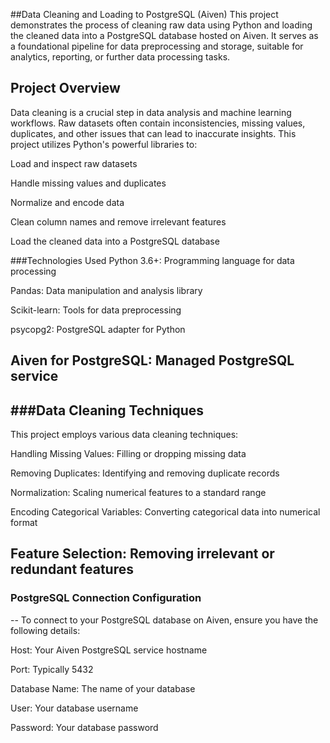 ##Data Cleaning and Loading to PostgreSQL (Aiven)
This project demonstrates the process of cleaning raw data using Python and loading the cleaned data into a PostgreSQL database hosted on Aiven. It serves as a foundational pipeline for data preprocessing and storage, suitable for analytics, reporting, or further data processing tasks.

## Project Overview
Data cleaning is a crucial step in data analysis and machine learning workflows. Raw datasets often contain inconsistencies, missing values, duplicates, and other issues that can lead to inaccurate insights. This project utilizes Python's powerful libraries to:

Load and inspect raw datasets

Handle missing values and duplicates

Normalize and encode data

Clean column names and remove irrelevant features

Load the cleaned data into a PostgreSQL database

###Technologies Used
Python 3.6+: Programming language for data processing

Pandas: Data manipulation and analysis library

Scikit-learn: Tools for data preprocessing

psycopg2: PostgreSQL adapter for Python

Aiven for PostgreSQL: Managed PostgreSQL service
--
 ###Data Cleaning Techniques
 --
This project employs various data cleaning techniques:

Handling Missing Values: Filling or dropping missing data

Removing Duplicates: Identifying and removing duplicate records

Normalization: Scaling numerical features to a standard range

Encoding Categorical Variables: Converting categorical data into numerical format

Feature Selection: Removing irrelevant or redundant features
--
### PostgreSQL Connection Configuration
--
To connect to your PostgreSQL database on Aiven, ensure you have the following details:

Host: Your Aiven PostgreSQL service hostname

Port: Typically 5432

Database Name: The name of your database

User: Your database username

Password: Your database password
